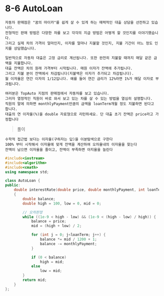 # 8-6 AutoLoan

    자동차 판매점은 "꿈의 마이카"를 쉽게 살 수 있게 하는 매력적인 대출 상담을 선전하고 있습니다. 
    전형적인 판매 방법은 다양한 차를 보고 각각의 지급 방법은 어떻게 할 것인지를 이야기했습니다. 
    그리고 실제 차의 가격이 얼마인지, 이자를 얼마나 지불할 것인지, 지불 기간이 어느 정도 인지를 상담했습니다.

    일반적으로 자동차 대출은 고정 금리로 계산됩니다. 또한 완전히 지불할 때까지 매달 같은 금액을 지불합니다.
    대출 잔액은 차의 원래 가격부터 시작됩니다. 매원 이자가 잔액에 추가됩니다.
    그리고 지불 분이 잔액에서 차감됩니다(지불액은 이자가 추가되고 차감됩니다).
    월 이자율은 연간 이자의 1/12입니다. 예를 들어 연간 금리가 12%라면 1%가 매달 이자로 부과됩니다.

    여러분은 TopAuto 지점의 판매점에서 자동차를 보고 있습니다.
    그러자 열정적인 직원이 바로 와서 보고 있는 차를 살 수 있는 방법을 열심히 설명합니다. 
    직원의 말에 의하면 monthlyPayment만큼의 금액을 loanTerm개월 정도 지불하면 된다고 합니다.
    대출의 연 이자율(%)을 double 자료형으로 리턴하세요. 단 대출 초기 잔액은 price라고 가정합니다

> 풀이

    수학적 접근법 보다는 이자율(구하자는 답)을 이분탐색으로 구한다
    100% 부터 시작해서 이자율에 맞게 잔액을 계산하여 오차율내의 이자율을 찾는다
    잔액이 남으면 이자율을 줄이고, 잔액이 부족하면 아지율을 늘린다

```cpp
#include<iostream>
#include<algorithm>
#include<cmath>
using namespace std;

class AutoLoan {
public:
	double interestRate(double price, double monthlyPayment, int loanTerm)
	{
		double balance;
		double high = 100, low = 0, mid = 0;

		// 오차판정
		while ((1e-9 < high - low) && (1e-9 < (high - low) / high)) {
			balance = price;
			mid = (high + low) / 2;

			for (int j = 0; j<loanTerm; j++) {
				balance *= mid / 1200 + 1;
				balance -= monthlyPayment;
			}

			if (0 < balance)
				high = mid;
			else
				low = mid;
		}
		return mid;
	}
};
```
